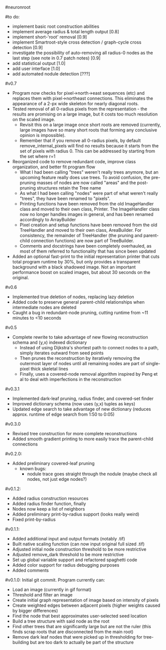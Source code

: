 #neuronroot

#to do:
- implement basic root construction abilities
- implement average radius & total length output [0.8]
- implement short-'root' removal [0.9]
- implement Smartroot-style cross detection / graph-cycle cross detection [0.9]
- investigate the possibility of auto-removing all radius-0 nodes as the last step (see note in 0.7 patch notes) [0.9]
- add statistical output [1.0]
- add user interface [1.0]
- add automated nodule detection [???]

#v0.7
- Program now checks for pixel->north->east sequences (etc) and replaces them with pixel->northeast connections. This eliminates the appearance of a 2-px wide skeleton for nearly diagonal roots.
- Tested removal of all 0-radius pixels from the representation - the results are promising on a large image, but it costs too much resolution on the scaled image.
    - Revisit this on a large image once short roots are removed (currently, large images have so many short roots that forming any conclusive opinion is impossible).
    - Remember that if you remove all 0-radius pixels, by default remove_internal_pixels will find no results because it starts from the set of pixels with radius 0. This can be addressed by starting from the set where r=1
- Reorganized code to remove redundant code, improve class organization, and better fit program flow
    - What I had been calling "trees" weren't really trees anymore, but an upcoming feature really does use trees. To avoid confusion, the pre-pruning masses of nodes are now called "areas" and the post-pruning structures retain the Tree name 
    - As what I had been calling "nodes" were part of what weren't really "trees", they have been renamed to "pixels".
    - Printing functions have been removed from the old ImageHandler class and moved to their own class, Printer. The ImageHandler class now no longer handles images in general, and has been renamed accordingly to ArrayBuilder
    - Pixel creation and setup functions have been removed from the old TreeHandler and moved to their own class, AreaBuilder. For consistency, the remainder of TreeHandler (the pruning and parent-child connection functions) are now part of TreeBuilder.
    - Comments and docstrings have been completely overhauled, as most of them referred to functionality that has since been updated
- Added an optional fast-print to the initial representation printer that cuts total program runtime by 30%, but only provides a transparent background with a black shadowed image. Not an important performance boost on scaled images, but about 30 seconds on the original.

#v0.6
- Implemented true deletion of nodes, replacing lazy deletion
- Added code to preserve general parent-child relationships when intermediate nodes are deleted
- Caught a bug in redundant-node pruning, cutting runtime from ~11 minutes to <10 seconds

#v0.5
- Complete rewrite to take advantage of new flowing reconstruction schema and (y,x) indexed dictionary
    - Instead of using Dijkstra's shortest path to connect nodes to a path, simply iterates outward from seed points
    - Then prunes the reconstruction by iteratively removing the outermost layer of nodes until all remaining nodes are part of single-pixel thick skeletal lines
    - Finally, uses a covered-node removal algorithm inspired by Peng et al to deal with imperfections in the reconstruction

#v0.3.1
- Implemented dark-leaf pruning, radius finder, and covered-set finder
- Improved dictionary schema (now uses (y,x) tuples as keys)
- Updated edge search to take advantage of new dictionary (reduces approx. runtime of edge search from 1:50 to 0:05)

#v0.3.0
- Revised tree construction for more complete reconstructions
- Added smooth gradient printing to more easily trace the parent-child connections

#v0.2.0:
- Added preliminary covered-leaf pruning
    - known bugs:
        - nodule trace goes straight through the nodule (maybe check all nodes, not just edge nodes?)

#v0.1.2:
- Added radius construction resources
- Added radius finder function, finally
- Nodes now keep a list of neighbors
- Added preliminary print-by-radius support (looks really weird)
- Fixed print-by-radius

#v0.1.1:
- Added additional input and output formats (notably .tif)
- Built native scaling function (can now input original full sized .tif)
- Adjusted initial node construction threshold to be more restrictive
- Adjusted remove_dark threshold to be more restrictive
- Set up global variable support and refactored spaghetti code
- Added color support for radius debugging purposes
- Added comments

#v0.1.0:
Initial git commit. Program currently can:

- Load an image (currently in gif format)
- Threshold and filter an image
- Create initial graph representation of image based on intensity of pixels
- Create weighted edges between adjacent pixels (higher weights caused by bigger differences)
- Find the node that best approximates user-selected seed location
- Build a tree structure with said node as the root
- Find other trees that are significantly large but are not the ruler (this finds scrap roots that are disconnected from the main root)
- Remove dark leaf nodes that were picked up in thresholding for tree-building but are too dark to actually be part of the structure